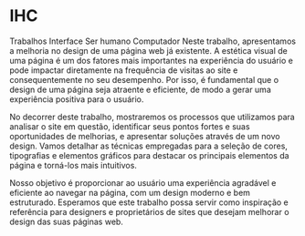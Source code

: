# IHC
 Trabalhos Interface Ser humano Computador
Neste trabalho, apresentamos a melhoria no design de uma página web já existente. A estética visual de uma página é um dos fatores mais importantes na experiência do usuário e pode impactar diretamente na frequência de visitas ao site e consequentemente no seu desempenho. Por isso, é fundamental que o design de uma página seja atraente e eficiente, de modo a gerar uma experiência positiva para o usuário.

No decorrer deste trabalho, mostraremos os processos que utilizamos para analisar o site em questão, identificar seus pontos fortes e suas oportunidades de melhorias, e apresentar soluções através de um novo design. Vamos detalhar as técnicas empregadas para a seleção de cores, tipografias e elementos gráficos para destacar os principais elementos da página e torná-los mais intuitivos.

Nosso objetivo é proporcionar ao usuário uma experiência agradável e eficiente ao navegar na página, com um design moderno e bem estruturado. Esperamos que este trabalho possa servir como inspiração e referência para designers e proprietários de sites que desejam melhorar o design das suas páginas web.
